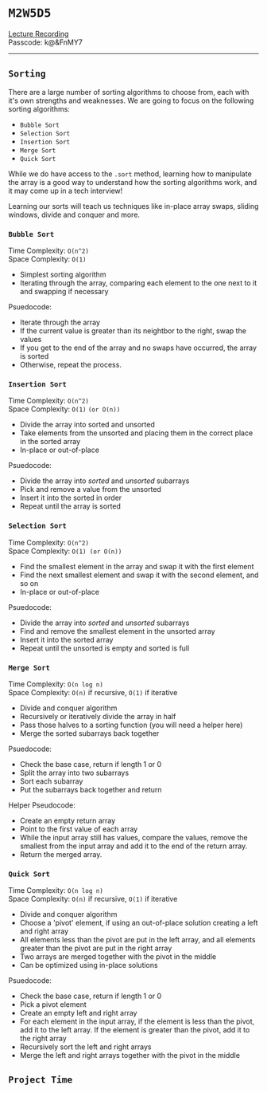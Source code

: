# `M2W5D5`

[Lecture Recording](https://us02web.zoom.us/rec/share/TRDDy-So5BrF8GueKdVcJ2EGRVelasbRcKG2Fa34JFwU0E0otuKmm-0750IfMlT2.i_vgedb5lufIYPGj)
<br />
Passcode: k@&FnMY7

---

## `Sorting`

There are a large number of sorting algorithms to choose from, each with it's own strengths and weaknesses. We are going to focus on the following sorting algorithms:

- `Bubble Sort`
- `Selection Sort`
- `Insertion Sort`
- `Merge Sort`
- `Quick Sort`

While we do have access to the `.sort` method, learning how to manipulate the array is a good way to understand how the sorting algorithms work, and it may come up in a tech interview!

Learning our sorts will teach us techniques like in-place array swaps, sliding windows, divide and conquer and more.

### `Bubble Sort`

Time Complexity: `O(n^2)` \
Space Complexity: `O(1)`

- Simplest sorting algorithm
- Iterating through the array, comparing each element to the one next to it and swapping if necessary

Psuedocode:

- Iterate through the array
- If the current value is greater than its neightbor to the right, swap the values
- If you get to the end of the array and no swaps have occurred, the array is sorted
- Otherwise, repeat the process.

### `Insertion Sort`

Time Complexity: `O(n^2)` \
Space Complexity: `O(1)` `(or O(n))`

- Divide the array into sorted and unsorted
- Take elements from the unsorted and placing them in the correct place in the sorted array 
- In-place or out-of-place

Psuedocode:

- Divide the array into *sorted* and *unsorted* subarrays
- Pick and remove a value from the unsorted
- Insert it into the sorted in order
- Repeat until the array is sorted

### `Selection Sort`

Time Complexity: `O(n^2)` \
Space Complexity: `O(1) (or O(n))`

- Find the smallest element in the array and swap it with the first element 
- Find the next smallest element and swap it with the second element, and so on
- In-place or out-of-place

Psuedocode:

- Divide the array into *sorted* and *unsorted* subarrays
- Find and remove the smallest element in the unsorted array
- Insert it into the sorted array
- Repeat until the unsorted is empty and sorted is full

### `Merge Sort`

Time Complexity: `O(n log n)` \
Space Complexity: `O(n)` if recursive, `O(1)` if iterative

- Divide and conquer algorithm
- Recursively or iteratively divide the array in half
- Pass those halves to a sorting function (you will need a helper here)
- Merge the sorted subarrays back together

Psuedocode:

- Check the base case, return if length 1 or 0
- Split the array into two subarrays
- Sort each subarray
- Put the subarrays back together and return

Helper Pseudocode:

- Create an empty return array
- Point to the first value of each array
- While the input array still has values, compare the values, remove the smallest from the input array and add it to the end of the return array.
- Return the merged array.

### `Quick Sort`

Time Complexity: `O(n log n)` \
Space Complexity: `O(n)` if recursive, `O(1)` if iterative

- Divide and conquer algorithm
- Choose a 'pivot' element, if using an out-of-place solution creating a left and right array
- All elements less than the pivot are put in the left array, and all elements greater than the pivot are put in the right array
- Two arrays are merged together with the pivot in the middle
- Can be optimized using in-place solutions

Psuedocode:

- Check the base case, return if length 1 or 0
- Pick a pivot element
- Create an empty left and right array
- For each element in the input array, if the element is less than the pivot, add it to the left array. If the element is greater than the pivot, add it to the right array
- Recursively sort the left and right arrays
- Merge the left and right arrays together with the pivot in the middle

## `Project Time`
